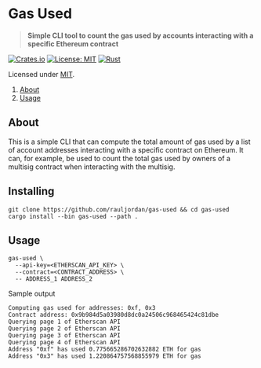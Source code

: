 <!-- omit in TOC -->
# Gas Used

> **Simple CLI tool to count the gas used by accounts interacting with a specific Ethereum contract**

[![Crates.io](https://img.shields.io/crates/v/clap?style=flat-square)](https://crates.io/crates/gas-used)
[![License: MIT](https://img.shields.io/badge/License-MIT-yellow.svg)](https://opensource.org/licenses/MIT) [![Rust](https://github.com/rauljordan/gas-used/actions/workflows/rust.yml/badge.svg?branch=master)](https://github.com/rauljordan/gas-used/actions/workflows/rust.yml)

Licensed under [MIT](LICENSE-MIT).

1. [About](#about)
2. [Usage](#usage)

## About

This is a simple CLI that can compute the total amount of gas used by a list of account addresses interacting with a specific contract on Ethereum. It can, for example, be used to count the total gas used by owners of a multisig contract when interacting with the multisig.

## Installing

```
git clone https://github.com/rauljordan/gas-used && cd gas-used
cargo install --bin gas-used --path .
```

## Usage

```
gas-used \
  --api-key=<ETHERSCAN_API_KEY> \
  --contract=<CONTRACT_ADDRESS> \
  -- ADDRESS_1 ADDRESS_2
```

Sample output
```
Computing gas used for addresses: 0xf, 0x3
Contract address: 0x9b984d5a03980d8dc0a24506c968465424c81dbe
Querying page 1 of Etherscan API
Querying page 2 of Etherscan API
Querying page 3 of Etherscan API
Querying page 4 of Etherscan API
Address "0xf" has used 0.775665286702632882 ETH for gas
Address "0x3" has used 1.220864757568855979 ETH for gas
